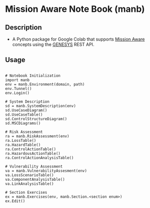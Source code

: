 # Mission Aware Note Book (manb)

## Description
* A Python package for Google Colab that supports [Mission Aware](https://mission-aware.net) concepts using the [GENESYS](https://www.vitechcorp.com/genesys_software/) REST API.

## Usage
```

# Notebook Initialization
import manb
env = manb.Environment(domain, path)
env.Tunnel()
env.Login()

# System Description
sd = manb.SystemDescription(env)
sd.UseCaseDiagram()
sd.UseCaseTable()
sd.ControlStructureDiagram()
sd.MSCDiagrams()

# Risk Assessment
ra = manb.RiskAssessment(env)
ra.LossTable()
ra.HazardTable()
ra.ControlActionTable()
ra.HazardousActionTable()
ra.ControlActionAnalysisTable()

# Vulnerability Assessment
va = manb.VulnerabilityAssesment(env)
va.LossScenarioTable()
va.ComponentAnalysisTable()
va.LinkAnalysisTable()

# Section Exercises
ex = manb.Exercises(env, manb.Section.<section enum>)
ex.Edit()
```